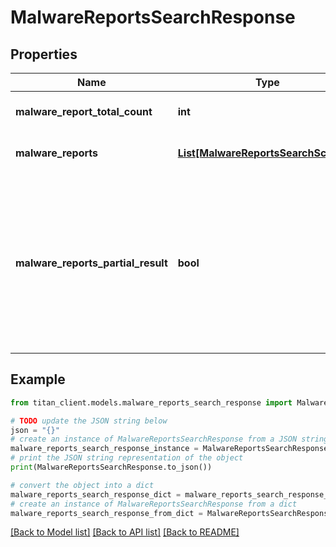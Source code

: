 # MalwareReportsSearchResponse


## Properties

Name | Type | Description | Notes
------------ | ------------- | ------------- | -------------
**malware_report_total_count** | **int** | Total count of matched results. | 
**malware_reports** | [**List[MalwareReportsSearchSchema]**](MalwareReportsSearchSchema.md) | List of Malware reports. | [optional] 
**malware_reports_partial_result** | **bool** | Indicates whether response contains partial result. It could be in case when request took too long and was terminated by timeout. | [optional] 

## Example

```python
from titan_client.models.malware_reports_search_response import MalwareReportsSearchResponse

# TODO update the JSON string below
json = "{}"
# create an instance of MalwareReportsSearchResponse from a JSON string
malware_reports_search_response_instance = MalwareReportsSearchResponse.from_json(json)
# print the JSON string representation of the object
print(MalwareReportsSearchResponse.to_json())

# convert the object into a dict
malware_reports_search_response_dict = malware_reports_search_response_instance.to_dict()
# create an instance of MalwareReportsSearchResponse from a dict
malware_reports_search_response_from_dict = MalwareReportsSearchResponse.from_dict(malware_reports_search_response_dict)
```
[[Back to Model list]](../README.md#documentation-for-models) [[Back to API list]](../README.md#documentation-for-api-endpoints) [[Back to README]](../README.md)


